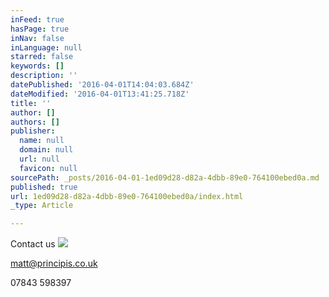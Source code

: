 ```yaml
---
inFeed: true
hasPage: true
inNav: false
inLanguage: null
starred: false
keywords: []
description: ''
datePublished: '2016-04-01T14:04:03.684Z'
dateModified: '2016-04-01T13:41:25.718Z'
title: ''
author: []
authors: []
publisher:
  name: null
  domain: null
  url: null
  favicon: null
sourcePath: _posts/2016-04-01-1ed09d28-d82a-4dbb-89e0-764100ebed0a.md
published: true
url: 1ed09d28-d82a-4dbb-89e0-764100ebed0a/index.html
_type: Article

---
```

Contact us
![](https://the-grid-user-content.s3-us-west-2.amazonaws.com/a1082ef6-341b-4179-a92e-b251b520167b.jpg)

matt@principis.co.uk

07843 598397
